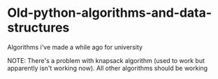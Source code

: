 # Old-python-algorithms-and-data-structures
Algorithms i've made a while ago for university

NOTE: There's a problem with knapsack algorithm (used to work but apparently isn't working now). All other algorithms should be working
